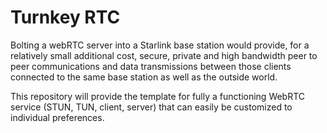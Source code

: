 <h1> Turnkey RTC </h1>

<p> Bolting a webRTC server into a Starlink base station would provide, for a relatively small additional cost, secure, private and high bandwidth peer to peer communications and data transmissions between those clients connected to the same base station as well as the outside world.  </p>

<p> This repository will provide the template for fully a functioning WebRTC service (STUN, TUN, client, server) that can easily be customized to individual preferences.</p>

